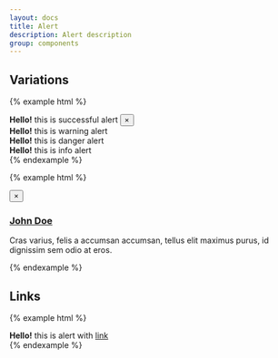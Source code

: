 ```yaml
---
layout: docs
title: Alert
description: Alert description
group: components
---
```


## Variations ##
{% example html %}
<div class="env-alert env-alert--success" role="alert">
   <strong>Hello!</strong> this is successful alert 
   <button type="button" class="env-alert__close" data-dismiss="alert" aria-label="Close">&times;</button>
</div>
<div class="env-alert env-alert--warning" role="alert"><strong>Hello!</strong> this is warning alert</div>
<div class="env-alert env-alert--danger" role="alert"><strong>Hello!</strong> this is danger alert</div>
<div class="env-alert env-alert--info" role="alert"><strong>Hello!</strong> this is info alert</div>
{% endexample %}

{% example html %}
<div class="env-alert env-alert--info" role="alert">
   <button type="button" class="env-alert__close" data-dismiss="alert" aria-label="Close">&times;</button>
   <article class="env-media">
      <div class="env-media__figure">
         <a href="#" aria-label="Example image">
            <img class="env-image env-image--small" src="https://placehold.it/100x100.png" alt="">
         </a>
      </div>
      <div class="env-media__body">
         <h3 class="env-text">
            <a href="#">John Doe</a>
         </h3>
         <p class="env-text">
            Cras varius, felis a accumsan accumsan, tellus elit maximus purus, id dignissim sem odio at eros.
         </p>
      </div>
   </article>
</div>
{% endexample %}

## Links ##
{% example html %}
<div class="env-alert" role="alert"><strong>Hello!</strong> this is alert with <a href="#" class="env-alert__link">link</a></div>
{% endexample %}
